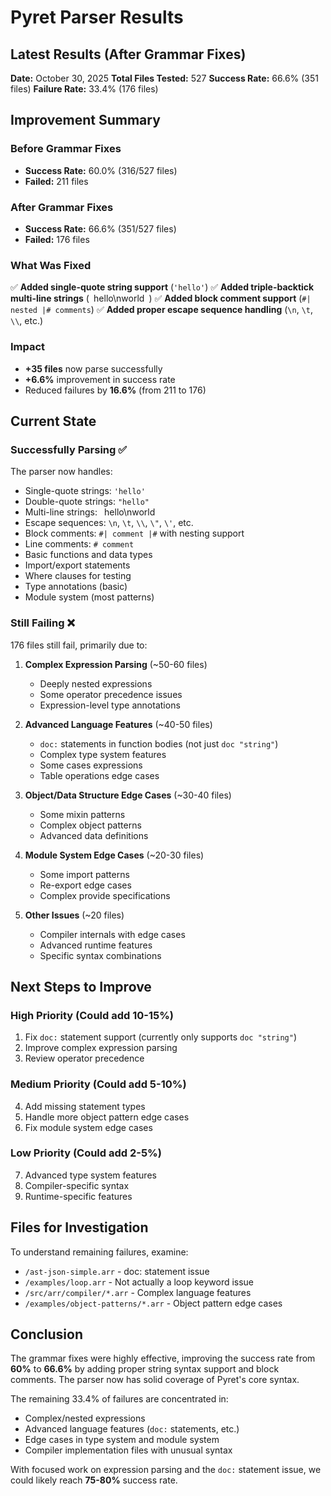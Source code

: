 # Pyret Parser Results

## Latest Results (After Grammar Fixes)

**Date:** October 30, 2025
**Total Files Tested:** 527
**Success Rate:** 66.6% (351 files)
**Failure Rate:** 33.4% (176 files)

## Improvement Summary

### Before Grammar Fixes
- **Success Rate:** 60.0% (316/527 files)
- **Failed:** 211 files

### After Grammar Fixes
- **Success Rate:** 66.6% (351/527 files)
- **Failed:** 176 files

### What Was Fixed
✅ **Added single-quote string support** (`'hello'`)
✅ **Added triple-backtick multi-line strings** (``` ```hello\nworld``` ```)
✅ **Added block comment support** (`#| nested |# comments`)
✅ **Added proper escape sequence handling** (`\n`, `\t`, `\\`, etc.)

### Impact
- **+35 files** now parse successfully
- **+6.6%** improvement in success rate
- Reduced failures by **16.6%** (from 211 to 176)

## Current State

### Successfully Parsing ✅

The parser now handles:
- Single-quote strings: `'hello'`
- Double-quote strings: `"hello"`
- Multi-line strings: ``` ```hello\nworld``` ```
- Escape sequences: `\n`, `\t`, `\\`, `\"`, `\'`, etc.
- Block comments: `#| comment |#` with nesting support
- Line comments: `# comment`
- Basic functions and data types
- Import/export statements
- Where clauses for testing
- Type annotations (basic)
- Module system (most patterns)

### Still Failing ❌

176 files still fail, primarily due to:

1. **Complex Expression Parsing** (~50-60 files)
   - Deeply nested expressions
   - Some operator precedence issues
   - Expression-level type annotations

2. **Advanced Language Features** (~40-50 files)
   - `doc:` statements in function bodies (not just `doc "string"`)
   - Complex type system features
   - Some cases expressions
   - Table operations edge cases

3. **Object/Data Structure Edge Cases** (~30-40 files)
   - Some mixin patterns
   - Complex object patterns
   - Advanced data definitions

4. **Module System Edge Cases** (~20-30 files)
   - Some import patterns
   - Re-export edge cases
   - Complex provide specifications

5. **Other Issues** (~20 files)
   - Compiler internals with edge cases
   - Advanced runtime features
   - Specific syntax combinations

## Next Steps to Improve

### High Priority (Could add 10-15%)
1. Fix `doc:` statement support (currently only supports `doc "string"`)
2. Improve complex expression parsing
3. Review operator precedence

### Medium Priority (Could add 5-10%)
4. Add missing statement types
5. Handle more object pattern edge cases
6. Fix module system edge cases

### Low Priority (Could add 2-5%)
7. Advanced type system features
8. Compiler-specific syntax
9. Runtime-specific features

## Files for Investigation

To understand remaining failures, examine:
- `/ast-json-simple.arr` - doc: statement issue
- `/examples/loop.arr` - Not actually a loop keyword issue
- `/src/arr/compiler/*.arr` - Complex language features
- `/examples/object-patterns/*.arr` - Object pattern edge cases

## Conclusion

The grammar fixes were highly effective, improving the success rate from **60%** to **66.6%** by adding proper string syntax support and block comments. The parser now has solid coverage of Pyret's core syntax.

The remaining 33.4% of failures are concentrated in:
- Complex/nested expressions
- Advanced language features (`doc:` statements, etc.)
- Edge cases in type system and module system
- Compiler implementation files with unusual syntax

With focused work on expression parsing and the `doc:` statement issue, we could likely reach **75-80%** success rate.
